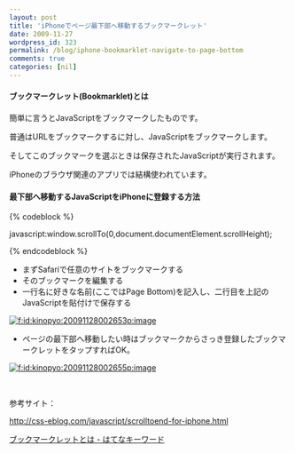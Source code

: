 ```yaml
---
layout: post
title: 'iPhoneでページ最下部へ移動するブックマークレット'
date: 2009-11-27
wordpress_id: 323
permalink: /blog/iphone-bookmarklet-navigate-to-page-bottom
comments: true
categories: [nil]
---
```

<div class="section">
<h4>ブックマークレット(Bookmarklet)とは</h4>
<p>簡単に言うとJavaScriptをブックマークしたものです。</p>
<p>普通はURLをブックマークするに対し、JavaScriptをブックマークします。</p>
<p>そしてこのブックマークを選ぶときは保存されたJavaScriptが実行されます。</p>
<p>iPhoneのブラウザ関連のアプリでは結構使われています。</p>
<h4>最下部へ移動するJavaScriptをiPhoneに登録する方法</h4>
{% codeblock %}

javascript:<span class="synStatement">window</span>.scrollTo(0,<span class="synStatement">document</span>.documentElement.scrollHeight);

{% endcodeblock %}
<ul>
<li>まずSafariで任意のサイトをブックマークする</li>
<li>そのブックマークを編集する</li>
<li>一行名に好きな名前(ここではPage Bottom)を記入し、二行目を上記のJavaScriptを貼付けで保存する</li>
</ul>
<p><a href="http://f.hatena.ne.jp/kinopyo/20091128002653" class="hatena-fotolife" target="_blank"><img src="http://f.hatena.ne.jp/images/fotolife/k/kinopyo/20091128/20091128002653.png" alt="f:id:kinopyo:20091128002653p:image" title="f:id:kinopyo:20091128002653p:image" class="hatena-fotolife"></a></p>
<ul>
<li>ページの最下部へ移動したい時はブックマークからさっき登録したブックマークレットをタップすればOK。</li>
</ul>
<p><a href="http://f.hatena.ne.jp/kinopyo/20091128002655" class="hatena-fotolife" target="_blank"><img src="http://f.hatena.ne.jp/images/fotolife/k/kinopyo/20091128/20091128002655.png" alt="f:id:kinopyo:20091128002655p:image" title="f:id:kinopyo:20091128002655p:image" class="hatena-fotolife"></a></p>
<br/>
<p>参考サイト：</p>
<p><a href="http://css-eblog.com/javascript/scrolltoend-for-iphone.html" target="_blank">http://css-eblog.com/javascript/scrolltoend-for-iphone.html</a></p>
<p><a href="http://d.hatena.ne.jp/keyword/%A5%D6%A5%C3%A5%AF%A5%DE%A1%BC%A5%AF%A5%EC%A5%C3%A5%C8" target="_blank">ブックマークレットとは - はてなキーワード</a></p>
</div>
